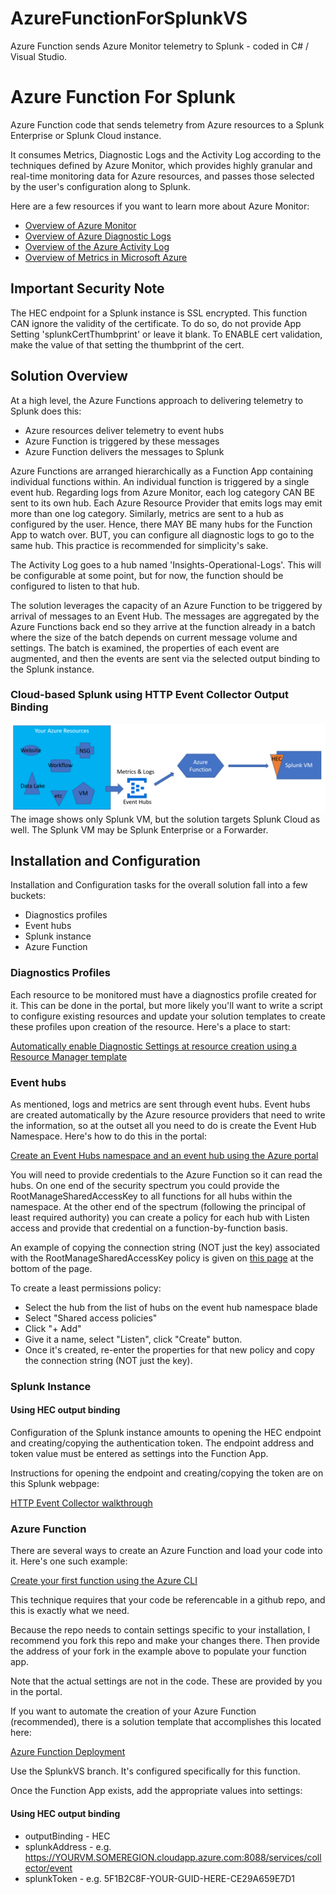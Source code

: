 # AzureFunctionForSplunkVS
Azure Function sends Azure Monitor telemetry to Splunk - coded in C# / Visual Studio.

# Azure Function For Splunk
Azure Function code that sends telemetry from Azure resources to a Splunk Enterprise or Splunk Cloud instance.

It consumes Metrics, Diagnostic Logs and the Activity Log according to the techniques defined by Azure Monitor, which provides highly granular and real-time monitoring data for Azure resources, and passes those selected by the user's configuration along to Splunk. 

Here are a few resources if you want to learn more about Azure Monitor:<br/>
* [Overview of Azure Monitor](https://docs.microsoft.com/en-us/azure/monitoring-and-diagnostics/monitoring-overview)
* [Overview of Azure Diagnostic Logs](https://docs.microsoft.com/en-us/azure/monitoring-and-diagnostics/monitoring-overview-of-diagnostic-logs)
* [Overview of the Azure Activity Log](https://docs.microsoft.com/en-us/azure/monitoring-and-diagnostics/monitoring-overview-activity-logs)
* [Overview of Metrics in Microsoft Azure](https://docs.microsoft.com/en-us/azure/monitoring-and-diagnostics/monitoring-overview-metrics)  

## Important Security Note
The HEC endpoint for a Splunk instance is SSL encrypted. This function CAN ignore the validity of the certificate. To do so, do not provide App Setting 'splunkCertThumbprint' or leave it blank. To ENABLE cert validation, make the value of that setting the thumbprint of the cert.

## Solution Overview

At a high level, the Azure Functions approach to delivering telemetry to Splunk does this:
* Azure resources deliver telemetry to event hubs
* Azure Function is triggered by these messages
* Azure Function delivers the messages to Splunk

Azure Functions are arranged hierarchically as a Function App containing individual functions within. An individual function is triggered by a single event hub. Regarding logs from Azure Monitor, each log category CAN BE sent to its own hub. Each Azure Resource Provider that emits logs may emit more than one log category. Similarly, metrics are sent to a hub as configured by the user. Hence, there MAY BE many hubs for the Function App to watch over. BUT, you can configure all diagnostic logs to go to the same hub. This practice is recommended for simplicity's sake. 

The Activity Log goes to a hub named 'Insights-Operational-Logs'. This will be configurable at some point, but for now, the function should be configured to listen to that hub.

The solution leverages the capacity of an Azure Function to be triggered by arrival of messages to an Event Hub. The messages are aggregated by the Azure Functions back end so they arrive at the function already in a batch where the size of the batch depends on current message volume and settings. The batch is examined, the properties of each event are augmented, and then the events are sent via the selected output binding to the Splunk instance.  

### Cloud-based Splunk using HTTP Event Collector Output Binding

![AzureFunctionPlusHEC](images/AzureFunctionPlusHEC.PNG)
The image shows only Splunk VM, but the solution targets Splunk Cloud as well. The Splunk VM may be Splunk Enterprise or a Forwarder.  

## Installation and Configuration

Installation and Configuration tasks for the overall solution fall into a few buckets:

* Diagnostics profiles 
* Event hubs
* Splunk instance
* Azure Function


### Diagnostics Profiles
Each resource to be monitored must have a diagnostics profile created for it. This can be done in the portal, but more likely you'll want to write a script to configure existing resources and update your solution templates to create these profiles upon creation of the resource. Here's a place to start:

[Automatically enable Diagnostic Settings at resource creation using a Resource Manager template](https://docs.microsoft.com/en-us/azure/monitoring-and-diagnostics/monitoring-enable-diagnostic-logs-using-template)

### Event hubs

As mentioned, logs and metrics are sent through event hubs. Event hubs are created automatically by the Azure resource providers that need to write the information, so at the outset all you need to do is create the Event Hub Namespace. Here's how to do this in the portal:

[Create an Event Hubs namespace and an event hub using the Azure portal](https://docs.microsoft.com/en-us/azure/event-hubs/event-hubs-create)

You will need to provide credentials to the Azure Function so it can read the hubs. On one end of the security spectrum you could provide the RootManageSharedAccessKey to all functions for all hubs within the namespace. At the other end of the spectrum (following the principal of least required authority) you can create a policy for each hub with Listen access and provide that credential on a function-by-function basis.

An example of copying the connection string (NOT just the key) associated with the RootManageSharedAccessKey policy is given on [this page](https://docs.microsoft.com/en-us/azure/event-hubs/event-hubs-create) at the bottom of the page.  

To create a least permissions policy:
* Select the hub from the list of hubs on the event hub namespace blade
* Select "Shared access policies"
* Click "+ Add"
* Give it a name, select "Listen", click "Create" button.
* Once it's created, re-enter the properties for that new policy and copy the connection string (NOT just the key).

### Splunk Instance

#### Using HEC output binding
Configuration of the Splunk instance amounts to opening the HEC endpoint and creating/copying the authentication token. The endpoint address and token value must be entered as settings into the Function App.

Instructions for opening the endpoint and creating/copying the token are on this Splunk webpage:  

[HTTP Event Collector walkthrough](http://dev.splunk.com/view/event-collector/SP-CAAAE7F#usinghttpeventcollector)

### Azure Function

There are several ways to create an Azure Function and load your code into it. Here's one such example:

[Create your first function using the Azure CLI](https://docs.microsoft.com/en-us/azure/azure-functions/functions-create-first-azure-function-azure-cli)

This technique requires that your code be referencable in a github repo, and this is exactly what we need.

Because the repo needs to contain settings specific to your installation, I recommend you fork this repo and make your changes there. Then provide the address of your fork in the example above to populate your function app.

Note that the actual settings are not in the code. These are provided by you in the portal.

If you want to automate the creation of your Azure Function (recommended), there is a solution template that accomplishes this located here:

[Azure Function Deployment](https://github.com/sebastus/AzureFunctionDeployment)

Use the SplunkVS branch. It's configured specifically for this function.  

Once the Function App exists, add the appropriate values into settings:

#### Using HEC output binding

* outputBinding - HEC
* splunkAddress - e.g. https://YOURVM.SOMEREGION.cloudapp.azure.com:8088/services/collector/event
* splunkToken - e.g. 5F1B2C8F-YOUR-GUID-HERE-CE29A659E7D1


